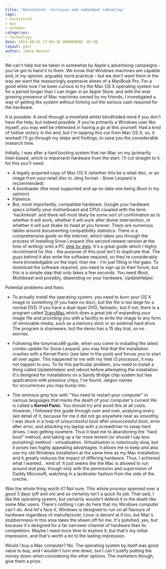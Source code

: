 ```yaml
---
title: 'Hackintosh: reclusion and redundant rebooting'
tags:
- hackintosh
- mac
- windows
categories:
- Technology
date: 2011-08-01 17:04:36.000000000 -07:00
layout: post
author: Jamie Henson
---
```


We can't help but be taken in somewhat by Apple's advertising campaigns - you've got to hand it to them. We know that Windows machines are capable and, in my opinion, arguably more practical - but we don't _want_ them in the way we want the reassuringly expensive sheen of a MacBook Pro. For a good while now I've been curious to try the Mac OS X operating system out for a period longer than I can linger in an Apple Store, and with the ever growing presence of Mac machines owned by my friends, I investigated a way of getting the system without forking out the serious cash required for the hardware.

<!-- more -->

It is possible. A stroll through a minefield whilst blindfolded mind if you don't have the help, but indeed possible. If you're primarily a Windows user like myself, you may well be interested in having a go at this yourself. Had a kind of hollow victory in the end, but I'm tapping this out from Mac OS X, so, it worked! I'll go through my steps and findings, to save you the considerable research time.

Initially, I was after a hard booting system that ran Mac on my (primarily Intel-based, which is important) hardware from the start. I'll cut straight to it, for this you'll need:

*   A legally acquired copy of Mac OS X (whether this be a retail disc, or an image from your retail disc in .dmg format - Snow Leopard is recommended)
*   A bootloader (the most supported and up-to-date one being iBoot in my opinion)
*   Patience
*   But, most importantly, compatible hardware. Google your hardware specs (chiefly your motherboard and CPU) coupled with the term 'hackintosh' and there will most likely be some sort of confirmation as to whether it will work, whether it will work after divine intervention, or whether it will just shake its head at you forever. There are numerous tables around documenting compatibility statistics.
There is a comprehensive guide on the internet, which takes you through the process of installing Snow Leopard (the second newest version at the time of writing) onto a PC [step by step](http://tonymacx86.blogspot.com/2010/04/iboot-multibeast-install-mac-os-x-on.html). It's a great guide which I highly recommend for this - the purpose of this post isn't to duplicate that. The guys behind it also write the software required, so they're considerably more knowledgable on the topic than me - I'm just filling in the gaps. To download the software required, you need to sign up to their forum, but this is a simple step that only takes a few seconds. You need iBoot, Multibeast and possibly, depending on your hardware, UpdateHelper.

Potential problems and fixes:

*   To actually install the operating system, you need to burn your OS X image to something (if you have no disc), but the file is too large for a normal DVD. If you have a dual-layer DVD, fantastic, but if not, there is a program called [TransMac ](http://www.acutesystems.com/scrtm.htm)which does a great job of expanding your image file and providing you with a facility to write the image to any form of removable media, such as a memory stick or an external hard drive. The program is shareware, but the demo has a 15 day trial, so no worries.
*   Following the tonymacx86 guide, when you come to installing the latest combo update for Snow Leopard, you may find that the installation crashes with a Kernel Panic (see later in the post) and forces you to start all over again. This happened to me with my Intel i3 processor, it may not happen to you. To fix this particular problem, you need to install a thing called UpdateHelper and reboot before attempting the installation. It's designed for installations on a Sandy Bridge chip system but has applications with previous chips, I've found.
Jargon names for occurrences you may bump into:

*   The ominous grey box with "You need to restart your computer" in various languages that marks the death of your computer's current life is called a **Kernel Panic**. You should try and avoid this at all costs.
However, I followed this guide through over and over, analysing every last detail of it, because for me it did not go anywhere near as smoothly. I was stuck in a loop of unsuccessful boot after unsuccessful boot, error after error, and attacking my laptop with a screwdriver to swap hard drives. I was getting nowhere. Thus it lead me to abandoning the "hard boot" method, and taking up a far more lenient (or should I say less punishing) method - virtualisation. Virtualisation is notoriously slow, but it poses two highly appealing advantages: it allows me to keep and also use my old Windows installation at the same time as my Mac installation, and it greatly reduces the impact of differing hardware. Thus, I achieved what I wanted... kind of. It just seems like the Mac is allowed to run around and play, though only with the permission and supervision of Daddy Microsoft, watching in a lackluster fashion from the side of the creche.

Was the whole thing worth it? Not sure. This whole process spanned over a good 3 days (off and on) and so certainly isn't a quick fix job. That said, I like the operating system, but certainly wouldn't defend it to the death like some Mac users. There's nothing I can do here that my Windows computer can't do. And let's face it, Windows is designed to run on all flavours of hardware regardless of manufacturer, Linux is decent at it too, but Mac's stubbornness in this area takes the sheen off for me. It's polished, yes, but because it's designed for a far narrower channel of hardware than its competitors. Maybe I need more time to explore it, but that's my initial impression, and that's worth a lot to the lasting impression.

Would I buy a Mac computer? No. The operating system by itself was good value to buy, and I wouldn't turn one down, but I can't justify putting the money down when considering the other options. The marketers though, give them a prize.
